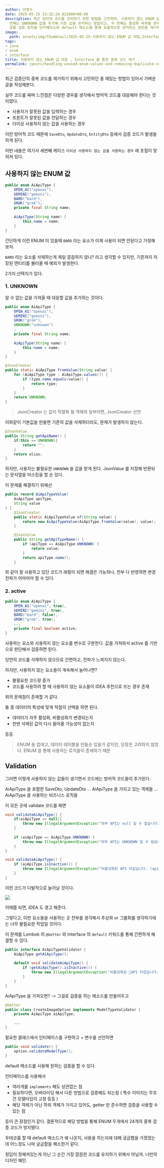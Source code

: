 ```yaml
---
author: 이영수
date: 2025-05-25 15:32:24.832000+00:00
description: 최근 방어적 코드를 관리하기 위한 방법을 고민하며, 사용하지 않는 ENUM 값 처리에 대한 두 가지 접근법을 설명했다. 첫
  번째는 UNKNOWN 값을 추가해 기존 값을 유지하는 방법이고, 두 번째는 활성화 여부를 관리하는 방식이다. 각 접근법의 장단점을 살펴본 후,
  공통 검증 로직을 인터페이스와 default 메소드를 통해 효율적으로 관리하는 방안을 제시하며, 중복된 코드를 줄일 수 있음을 강조했다.
image:
  path: assets/img/thumbnail/2025-05-25-사용하지-않는-ENUM 값 대응,Interface-통한-중복-코드-제거.png
tags:
- java
- enum
- interface
title: 사용하지 않는 ENUM 값 대응 , Interface 를 통한 중복 코드 제거
permalink: /posts/handling-unused-enum-values-and-removing-duplicate-code-through-interfaces/
---
```


최근 검증단의 중복 코드를 제거하기 위해서 고민하던 중 재밌는 방법이 있어서 가벼운 글을 작성해본다.

실무 코드를 짜며 느낀점은 다양한 경우를 생각해서 방어적 코드를 대응해야 한다는 것이였다.

- 사용자가 잘못된 값을 입력하는 경우
- 프론트가 잘못된 값을 전달하는 경우
- 더이상 사용하지 않는 값을 사용하는 경우

이런 방어적 코드 때문에
`SaveDto`, `UpdateDto`, `EntityDto` 등에서 검증 코드가 발생을 하게 된다.

이번 내용은 여기서 세번째 케이스 `더이상 사용하지 않는 값을 사용하는 경우` 에 초점이 맞혀져 있다.

## 사용하지 않는 ENUM 값

```java
public enum AiApiType {  
    OPEN_AI("openai"),  
    GEMINI("gemini"),  
    BARD("bard"),  
    GROK("grok");
    private final String name;  
  
    AiApiType(String name) {  
        this.name = name;  
    }  
}
```

간단하게 이런 ENUM 이 있을때 `BARD` 라는 요소가 이제 사용이 되면 안된다고 가정해보자.

`BARD` 라는 요소를 삭제하는게 제일 깔끔하지 않나?
라고 생각할 수 있지만, 기존까지 저장된 엔티티를 불러올 때 예외가 발생한다.

2가지 선택지가 있다.

### 1. UNKNOWN

알 수 없는 값을 가져올 때 대응할 값을 추가하는 것이다.

```java
public enum AiApiType {  
    OPEN_AI("openai"),  
    GEMINI("gemini"),  
    GROK("grok"),
    UNKNOWN("unknown")
    ;
    private final String name;  
  
    AiApiType(String name) {  
        this.name = name;  
    }  
}
```

```java
@JsonCreator  
public static AiApiType fromValue(String value) {  
    for (AiApiType type : AiApiType.values()) {  
        if (type.name.equals(value)) {  
            return type;  
        }  
    }
    return UNKNOWN;  
}
```

> JsonCreator 는 값이 직렬화 될 객체의 일부이면, JsonCreator 선언

이와같이 기본값을 만들면 기존의 값을 삭제하더라도, 문제가 발생하지 않는다.

```java
@JsonValue  
public String getApiName() {  
    if(this == UNKNOWN){  
        return "";  
    }  
    return alias;  
}
```

하지만, 사용자는 불필요한 `UNKNOWN` 을 값을 받게 된다.
JsonValue 를 지정해 반환되는 문자열을 마스킹을 할 순 있다.

이 문제를 해결하기 위해선

```java
public record AiApiTypeValue(  
    AiApiType apiType,  
    String value  
) {
	@JsonCreator  
	public static AiApiTypeValue of(String value) {  
	    return new AiApiTypeValue(AiApiType.fromValue(value), value);  
	}

	@JsonValue  
	public String getApiTypeName() {  
	    if (apiType == AiApiType.UNKNOWN) {  
	        return value;  
	    }  
	    return apiType.name();  
	}
```

와 같이 잘 사용하고 있던 코드가 래핑이 되면 해결은 가능하나,
전부 다 반영하면 변경 전파가 어마어마 할 수 있다.

### 2. active

```java
public enum AiApiType {  
    OPEN_AI("openai", true),  
    GEMINI("gemini", true),  
    BARD("bard", false),  
    GROK("grok", true);
    ...
    private final boolean active;
}
```

사용하는 요소와 사용하지 않는 요소를 변수로 구분한다.
값을 가져와서 active 를 기반으로 판단해서 검증하면 된다.

당연히 코드를 삭제하지 않으므로 간편하고, 전파가 느껴지지 않는다.

하지만, 사용하지 않는 요소들이 계속해서 늘어나면?

- 불필요한 코드량 증가
- 코드를 사용하려 할 때 사용하지 않는 요소들이 IDEA 추천으로 뜨는 경우 존재

위의 문제점이 존재할 거 같다.

둘 중 데이터의 특성에 맞게 적절히 선택을 하면 된다.

- 데이터가 자주 활성화, 비활성화가 변경되는지
- 한번 삭제된 값이 다시 돌아올 가능성이 없는지

등등

> ENUM 을 없애고, 데이터 테이블을 만들순 있을거 같지만, 당장은 고려하지 않았다.
> ENUM 을 통해 사용하는 로직들이 존재하기 때문

## Validation

그러면 이렇게 사용하지 않는 값들이 생기면서 코드에는 방어적 코드들이 추가된다.

AiApiType 을 포함한 SaveDto, UpdateDto ...
AiApiType 을 가지고 있는 객체들 ...
AiApiType 을 사용하는 비즈니스 로직들

이 모든 곳에 validate 코드를 짜면

```java
void validateAiApiType() {  
    if(aiApiType == null){  
        throw new IllegalArgumentException("외부 API는 null 일 수 없습니다.");  
    }  
  
    if (aiApiType == AiApiType.UNKNOWN) {  
        throw new IllegalArgumentException("외부 API는 UNKNOWN 일 수 없습니다.");  
    }  
}
```

```java
void validateAiApiType() {  
    if (aiApiType.isInactive()) {  
        throw new IllegalArgumentException("비활성화된 API 타입입니다. (apiType: %s)".formatted(aiApiType));  
    }  
}
```

이런 코드가 다발적으로 늘어날 것이다.

![](https://i.imgur.com/WAVJCj3.png)

이때쯤 되면, IDEA 도 경고 해준다.

그렇다고, 이런 요소들을 사용하는 곳 전부를 생각해서 추상화 or 그룹화를 생각하기에는 너무 불필요한 작업일 것이다.

이 문제를 Lombok 의 `@Getter` 와 Interface 의 `default` 키워드를 통해 간편하게 해결할 수 있다.

```java
public interface AiApiTypeValidator {  
    AiApiType getAiApiType();  
  
    default void validateAiApiType() {  
        if (getAiApiType().isInactive()) {  
            throw new IllegalArgumentException("비활성화된 API 타입입니다. (AiApiType: %s)".formatted(getAiApiType()));  
        }  
    }  
}
```

AiApiType 을 가져오면? -> 그걸로 검증을 하는 메소드를 만들어두고

```java
@Getter
public class CreateImageOption implements ModelTypeValidator {
	private AiApiType aiApiType;

	...
}
```

필요한 클래스에서 인터페이스를 구현하고 + 변수를 선언하면

```java
public void validate() {  
    option.validateModelType();
}
```

default 메소드를 사용해 원하는 검증을 할 수 있다.

인터페이스를 사용해서

- 여러개를 `implements` 해도 상관없는 점
- 필요하다면, 오버라이딩 해서 다른 방법으로 검증해도 되는점 ( 특수 이미지는 무조건 모델타입이 고정 등등 )
- 해당 객체가 아닌 하위 객체가 가지고 있어도, getter 만 준수하면 검증을 사용할 수 있는 점

등이 큰 장점인거 같다.
결론적으로 해당 방법을 통해 ENUM 두개에서 24개의 중복 검증 코드가 방지됐다.

우테코를 할 때 default 메소드가 왜 나온지, 사용을 하는지에 대해 궁금함을 가졌었는데
어느정도 나마 궁금함을 해소한거 같다.

정답이 정해져있는게 아닌 그 순간 가장 깔끔한 코드를 유지하기 위해서 아닐까.
나만의 디자인 패턴.
